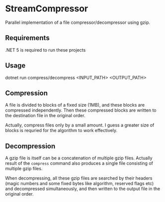 # StreamCompressor
Parallel implementation of a file compressor/decompressor using gzip.

## Requirements
.NET 5 is required to run these projects

## Usage
dotnet run compress/decompress <INPUT_PATH> <OUTPUT_PATH>

## Compression
A file is divided to blocks of a fixed size (1MB), and these blocks are compressed independently. Then these compressed blocks are written to the
destination file in the original order.

Actually, compress files only by a small amount. I guess a greater size of blocks is requried for the algorithm to work effectively.

## Decompression
A gzip file is itself can be a concatenation of multiple gzip files. Actually result of the `compress` command also produces a single file consisting
of multiple gzip files.

When decompressing, all these gzip files are searched by their headers (magic numbers and some fixed bytes like algorithm, reserved flags etc)
and decompressed simultaneously, and then written to the output file in the original order.
